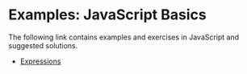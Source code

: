 # Examples: JavaScript Basics

The following link contains examples and exercises in JavaScript and suggested solutions.
- [Expressions](https://jsfiddle.net/jarriol6/0gejvpco/)
